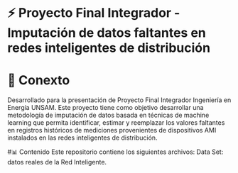 # ⚡ Proyecto Final Integrador - Imputación de datos faltantes en redes inteligentes de distribución

#  📖 Conexto
  Desarrollado para la presentación de Proyecto Final Integrador Ingeniería en Energía UNSAM. 
Este proyecto tiene como objetivo desarrollar una metodología de imputación de datos basada en técnicas de machine learning que permita identificar, estimar y reemplazar los valores faltantes en registros       históricos de mediciones provenientes de dispositivos AMI instalados en las redes inteligentes de distribución. 

#📊 Contenido
Este repositorio contiene los siguientes archivos:
  Data Set: datos reales de la Red Inteligente.
  
